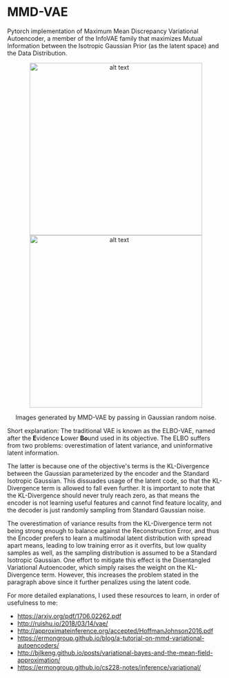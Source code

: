 # MMD-VAE
Pytorch implementation of Maximum Mean Discrepancy Variational Autoencoder, a member of the InfoVAE family that maximizes Mutual Information between the Isotropic Gaussian Prior (as the latent space) and the Data Distribution.

<p align="center">
  <img src="images/grid2.png" alt="alt text" width="400" height="400"> <img src="images/grid.png" alt="alt text" width="400" height="400">
</p> 
<p align="center">
  Images generated by MMD-VAE by passing in Gaussian random noise.
</p>

Short explanation: The traditional VAE is known as the ELBO-VAE, named after the **E**vidence **L**ower **Bo**und used in its objective. The ELBO suffers from two problems: overestimation of latent variance, and uninformative latent information. 

The latter is because one of the objective's terms is the KL-Divergence between the Gaussian parameterized by the encoder and the Standard Isotropic Gaussian. This dissuades usage of the latent code, so that the KL-Divergence term is allowed to fall even further. It is important to note that the KL-Divergence should never truly reach zero, as that means the encoder is not learning useful features and cannot find feature locality, and the decoder is just randomly sampling from Standard Gaussian noise. 

The overestimation of variance results from the KL-Divergence term not being strong enough to balance against the Reconstruction Error, and thus the Encoder prefers to learn a multimodal latent distribution with spread apart means, leading to low training error as it overfits, but low quality samples as well, as the sampling distribution is assumed to be a Standard Isotropic Gaussian. One effort to mitigate this effect is the Disentangled Variational Autoencoder, which simply raises the weight on the KL-Divergence term. However, this increases the problem stated in the paragraph above since it further penalizes using the latent code.

For more detailed explanations, I used these resources to learn, in order of usefulness to me:
- https://arxiv.org/pdf/1706.02262.pdf
- http://ruishu.io/2018/03/14/vae/
- http://approximateinference.org/accepted/HoffmanJohnson2016.pdf
- https://ermongroup.github.io/blog/a-tutorial-on-mmd-variational-autoencoders/
- http://bjlkeng.github.io/posts/variational-bayes-and-the-mean-field-approximation/
- https://ermongroup.github.io/cs228-notes/inference/variational/
